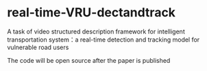 # real-time-VRU-dectandtrack
A task of video structured description framework for intelligent transportation system：a real-time detection and tracking model for vulnerable road users

The code will be open source after the paper is published
